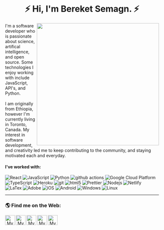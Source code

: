 <h1 align='center'>⚡ Hi, I'm Bereket Semagn. ⚡</h1>
<img align="right" src="https://o.remove.bg/downloads/14d99be4-0c4a-4416-9989-e9438d77f53b/img-removebg-preview.png" width='400"'>

I'm a software developer who is passionate about science, artifical intelligence, and open source. Some technologies I enjoy working with include JavaScript, API's, and Python. <br> <br> I am originally from Ethiopia, however I'm currently living in Toronto, Canada. My interest in software development, and creativity led me to keep contributing to the community, and staying motivated each and everyday.

#### I've worked with:

<p align="left"
<p>
  <img alt="React" src="https://img.shields.io/badge/-React-45b8d8?style=flat-square&logo=react&logoColor=white" />
  <img alt="JavaScript" src="https://img.shields.io/badge/-JavaScript-45b8d8?style=flat-square&logo=javascript&logoColor=white" />
  <img alt="Python" src="https://img.shields.io/badge/-Python-45b8d8?style=flat-square&logo=python&logoColor=white" />
  <img alt="github actions" src="https://img.shields.io/badge/-Github_Actions-2088FF?style=flat-square&logo=github-actions&logoColor=white" />
  <img alt="Google Cloud Platform" src="https://img.shields.io/badge/-Google_Cloud_Platform-1a73e8?style=flat-square&logo=google-cloud&logoColor=white" />
  <img alt="TypeScript" src="https://img.shields.io/badge/-TypeScript-007ACC?style=flat-square&logo=typescript&logoColor=white" />
  <img alt="Heroku" src="https://img.shields.io/badge/-Heroku-430098?style=flat-square&logo=heroku&logoColor=white" />
  <img alt="git" src="https://img.shields.io/badge/-Git-F05032?style=flat-square&logo=git&logoColor=white" />
  <img alt="html5" src="https://img.shields.io/badge/-HTML5-E34F26?style=flat-square&logo=html5&logoColor=white" />
  <img alt="Prettier" src="https://img.shields.io/badge/-Prettier-F7B93E?style=flat-square&logo=prettier&logoColor=white" /> 
  <img alt="Nodejs" src="https://img.shields.io/badge/-Nodejs-43853d?style=flat-square&logo=Node.js&logoColor=white" />
  <img alt="Netlify" src="https://img.shields.io/badge/-Netlify-43853d?style=flat-square&logo=netlify&logoColor=white" />
  <img alt="LaTex" src="https://img.shields.io/badge/-LaTex-43853d?style=flat-square&logo=LaTex&logoColor=white" />
  <img alt="Adobe" src="https://img.shields.io/badge/-Adobe-43853d?style=flat-square&logo=Adobe&logoColor=white" />
  <img alt="iOS" src="https://img.shields.io/badge/-iOS-43853d?style=flat-square&logo=iOS&logoColor=white" />
  <img alt="Android" src="https://img.shields.io/badge/-Android-43853d?style=flat-square&logo=Android&logoColor=white" />
  <img alt="Windows" src="https://img.shields.io/badge/-Windows-43853d?style=flat-square&logo=Windows&logoColor=white" />
  <img alt="Linux" src="https://img.shields.io/badge/-Linux-43853d?style=flat-square&logo=Linux&logoColor=white" />
</p>

---

### 🌎 Find me on the Web:

<p align="center">
<a href="https://github.com/bereketsemagn">
	<img width="32" align="left"
		 alt="My GitHub profile"
		 src="https://cdn.jsdelivr.net/npm/simple-icons@v3/icons/github.svg">
</a>
<a href="https://medium.com/@semagnbereket">
	<img width="32" align="left"
		 alt="My Medium profile"
		 src="https://cdn.jsdelivr.net/npm/simple-icons@v3/icons/medium.svg">
</a>
	<a href="mailto:bsemagn.dev@gmail.com">
	<img width="32" align="left"
		 alt="My GMail profile"
		 src="https://cdn.jsdelivr.net/npm/simple-icons@v3/icons/gmail.svg">
</a>
	<a href="https://stackoverflow.com/users/14000278/bereket-semagn">
	<img width="32" align="left"
		 alt="My StackOverflow Profile"
		 src="https://cdn.jsdelivr.net/npm/simple-icons@v3/icons/stackoverflow.svg">
</a>
		<a href="https://leetcode.com/bereketsemagn" target="_blank">
	<img width="32" align="left"
		 alt="My LeetCode Profile"
		 src="https://cdn.jsdelivr.net/npm/simple-icons@v3/icons/leetcode.svg">
</a>

  </p>
 
